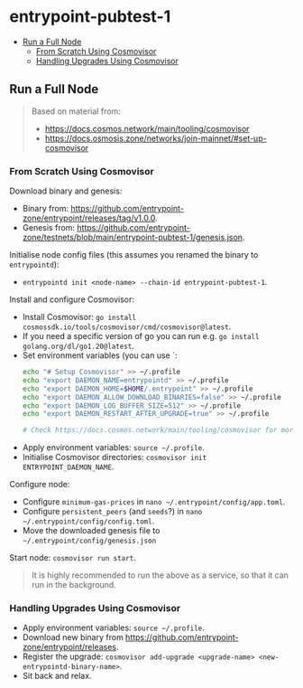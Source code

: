 # entrypoint-pubtest-1

- [Run a Full Node](#run-a-full-node)
  - [From Scratch Using Cosmovisor](#from-scratch-using-cosmovisor)
  - [Handling Upgrades Using Cosmovisor](#handling-upgrades-using-cosmovisor)

## Run a Full Node

> Based on material from:
> 
> - https://docs.cosmos.network/main/tooling/cosmovisor
> - https://docs.osmosis.zone/networks/join-mainnet/#set-up-cosmovisor

### From Scratch Using Cosmovisor

Download binary and genesis:

- Binary from: https://github.com/entrypoint-zone/entrypoint/releases/tag/v1.0.0.
- Genesis from: https://github.com/entrypoint-zone/testnets/blob/main/entrypoint-pubtest-1/genesis.json.

Initialise node config files (this assumes you renamed the binary to `entrypointd`):

- `entrypointd init <node-name> --chain-id entrypoint-pubtest-1`.

Install and configure Cosmovisor:

- Install Cosmovisor: `go install cosmossdk.io/tools/cosmovisor/cmd/cosmovisor@latest`.
- If you need a specific version of go you can run e.g. `go install golang.org/dl/go1.20@latest`.
- Set environment variables (you can use `:
    ```bash
    echo "# Setup Cosmovisor" >> ~/.profile
    echo "export DAEMON_NAME=entrypointd" >> ~/.profile
    echo "export DAEMON_HOME=$HOME/.entrypoint" >> ~/.profile
    echo "export DAEMON_ALLOW_DOWNLOAD_BINARIES=false" >> ~/.profile
    echo "export DAEMON_LOG_BUFFER_SIZE=512" >> ~/.profile
    echo "export DAEMON_RESTART_AFTER_UPGRADE=true" >> ~/.profile
  
    # Check https://docs.cosmos.network/main/tooling/cosmovisor for more configuration options.
    ```
- Apply environment variables: `source ~/.profile`.
- Initialise Cosmovisor directories: `cosmovisor init ENTRYPOINT_DAEMON_NAME`.

Configure node:

- Configure `minimum-gas-prices` in `nano ~/.entrypoint/config/app.toml`.
- Configure `persistent_peers` (and `seeds`?) in `nano ~/.entrypoint/config/config.toml`.
- Move the downloaded genesis file to `~/.entrypoint/config/genesis.json`

Start node: `cosmovisor run start`.

> It is highly recommended to run the above as a service, so that it can run in the background.

### Handling Upgrades Using Cosmovisor

- Apply environment variables: `source ~/.profile`.
- Download new binary from https://github.com/entrypoint-zone/entrypoint/releases.
- Register the upgrade: `cosmovisor add-upgrade <upgrade-name> <new-entrypointd-binary-name>`.
- Sit back and relax.
